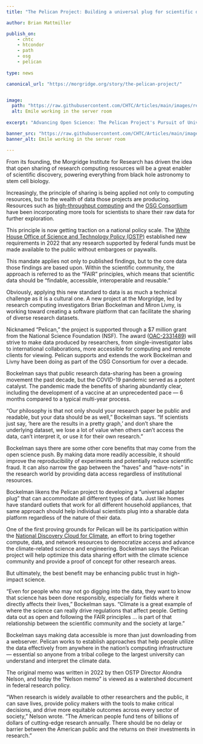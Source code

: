 ```yaml
---
title: "The Pelican Project: Building a universal plug for scientific data-sharing"

author: Brian Mattmiller

publish_on:
    - chtc
    - htcondor
    - path
    - osg
    - pelican
  
type: news

canonical_url: "https://morgridge.org/story/the-pelican-project/"


image:
  path: "https://raw.githubusercontent.com/CHTC/Articles/main/images/researchcomp-pelican.jpg"
  alt: Emile working in the server room
  
excerpt: "Advancing Open Science: The Pelican Project's Pursuit of Universal Data Accessibility"

banner_src: "https://raw.githubusercontent.com/CHTC/Articles/main/images/researchcomp-pelican.jpg"
banner_alt: Emile working in the server room

---
```


From its founding, the Morgridge Institute for Research has driven the idea that open sharing of research computing resources will be a great enabler of scientific discovery, powering everything from black hole astronomy to stem cell biology.

Increasingly, the principle of sharing is being applied not only to computing resources, but to the wealth of data those projects are producing. Resources such as [high-throughput computing](https://chtc.cs.wisc.edu/) and the [OSG Consortium](https://osg-htc.org) have been incorporating more tools for scientists to share their raw data for further exploration.

This principle is now getting traction on a national policy scale. The [White House Office of Science and Technology Policy (OSTP)](https://www.whitehouse.gov/ostp/) established new requirements in 2022 that any research supported by federal funds must be made available to the public without embargoes or paywalls.

This mandate applies not only to published findings, but to the core data those findings are based upon. Within the scientific community, the approach is referred to as the “FAIR” principles, which means that scientific data should be “findable, accessible, interoperable and reusable.”

Obviously, applying this new standard to data is as much a technical challenge as it is a cultural one. A new project at the Morgridge, led by research computing investigators Brian Bockelman and Miron Livny, is working toward creating a software platform that can facilitate the sharing of diverse research datasets.

Nicknamed “Pelican,” the project is supported through a $7 million grant from the National Science Foundation (NSF). The award ([OAC-2331489](https://www.highergov.com)) will strive to make data produced by researchers, from single-investigator labs to international collaborations, more accessible for computing and remote clients for viewing. Pelican supports and extends the work Bockelman and Livny have been doing as part of the OSG Consortium for over a decade.

Bockelman says that public research data-sharing has been a growing movement the past decade, but the COVID-19 pandemic served as a potent catalyst. The pandemic made the benefits of sharing abundantly clear, including the development of a vaccine at an unprecedented pace — 6 months compared to a typical multi-year process.

“Our philosophy is that not only should your research paper be public and readable, but your data should be as well,” Bockelman says. “If scientists just say, ‘here are the results in a pretty graph,’ and don’t share the underlying dataset, we lose a lot of value when others can’t access the data, can’t interpret it, or use it for their own research.”

Bockelman says there are some other core benefits that may come from the open science push. By making data more readily accessible, it should improve the reproducibility of experiments and potentially reduce scientific fraud. It can also narrow the gap between the “haves” and “have-nots” in the research world by providing data access regardless of institutional resources.

Bockelman likens the Pelican project to developing a “universal adapter plug” that can accommodate all different types of data. Just like homes have standard outlets that work for all different household appliances, that same approach should help individual scientists plug into a sharable data platform regardless of the nature of their data.

One of the first proving grounds for Pelican will be its participation within the [National Discovery Cloud for Climate](https://www.nsf.gov), an effort to bring together compute, data, and network resources to democratize access and advance the climate-related science and engineering. Bockelman says the Pelican project will help optimize this data sharing effort with the climate science community and provide a proof of concept for other research areas.

But ultimately, the best benefit may be enhancing public trust in high-impact science.

“Even for people who may not go digging into the data, they want to know that science has been done responsibly, especially for fields where it directly affects their lives,” Bockelman says. “Climate is a great example of where the science can really drive regulations that affect people. Getting data out as open and following the FAIR principles … is part of that relationship between the scientific community and the society at large.”

Bockelman says making data accessible is more than just downloading from a webserver. Pelican works to establish approaches that help people utilize the data effectively from anywhere in the nation’s computing infrastructure — essential so anyone from a tribal college to the largest university can understand and interpret the climate data.

The original memo was written in 2022 by then OSTP Director Alondra Nelson, and today the “Nelson memo” is viewed as a watershed document in federal research policy.

“When research is widely available to other researchers and the public, it can save lives, provide policy makers with the tools to make critical decisions, and drive more equitable outcomes across every sector of society,” Nelson wrote. “The American people fund tens of billions of dollars of cutting-edge research annually. There should be no delay or barrier between the American public and the returns on their investments in research.”
